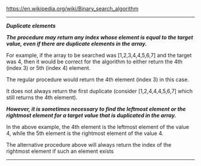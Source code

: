https://en.wikipedia.org/wiki/Binary_search_algorithm

----------------------------------------------------------------------------------------------------------------------

***Duplicate elements***

***The procedure may return any index whose element is equal to the target value, even if there are duplicate elements in the array.*** 

For example, if the array to be searched was [1,2,3,4,4,5,6,7]  and the target was 4, then it would be correct for the algorithm to either return the 4th (index 3) or 5th (index 4) element. 

The regular procedure would return the 4th element (index 3) in this case. 

It does not always return the first duplicate (consider [1,2,4,4,4,5,6,7] which still returns the 4th element). 

***However, it is sometimes necessary to find the leftmost element or the rightmost element for a target value that is duplicated in the array.*** 

In the above example, the 4th element is the leftmost element of the value 4, while the 5th element is the rightmost element of the value 4. 

The alternative procedure above will always return the index of the rightmost element if such an element exists

------------------------------------------------------------------------------------------------------------------------


